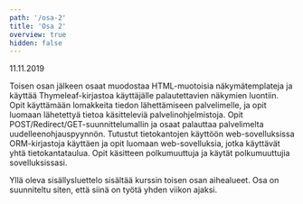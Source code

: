 ```yaml
---
path: '/osa-2'
title: 'Osa 2'
overview: true
hidden: false
---
```


<deadline>11.11.2019</deadline>


Toisen osan jälkeen osaat muodostaa HTML-muotoisia näkymätemplateja ja käyttää Thymeleaf-kirjastoa käyttäjälle palautettavien näkymien luontiin. Opit käyttämään lomakkeita tiedon lähettämiseen palvelimelle, ja opit luomaan lähetettyä tietoa käsitteleviä palvelinohjelmistoja. Opit POST/Redirect/GET-suunnittelumallin ja osaat palauttaa palvelimelta uudelleenohjauspyynnön. Tutustut tietokantojen käyttöön web-sovelluksissa ORM-kirjastoja käyttäen ja opit luomaan web-sovelluksia, jotka käyttävät yhtä tietokantataulua. Opit käsitteen polkumuuttuja ja käytät polkumuuttujia sovelluksissasi.

<please-login></please-login>

<pages-in-this-section></pages-in-this-section>

Yllä oleva sisällysluettelo sisältää kurssin toisen osan aihealueet. Osa on suunniteltu siten, että siinä on työtä yhden viikon ajaksi.

<exercises-in-this-section></exercises-in-this-section>
